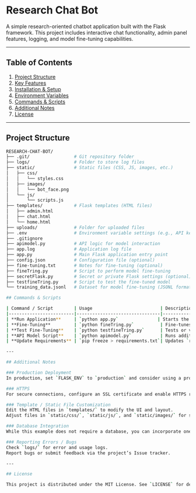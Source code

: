# Research Chat Bot

A simple research-oriented chatbot application built with the Flask framework. This project includes interactive chat functionality, admin panel features, logging, and model fine-tuning capabilities.

---

## Table of Contents

1. [Project Structure](#project-structure)  
2. [Key Features](#key-features)  
3. [Installation & Setup](#installation--setup)  
4. [Environment Variables](#environment-variables)  
5. [Commands & Scripts](#commands--scripts)  
6. [Additional Notes](#additional-notes)  
7. [License](#license)

---

## Project Structure

```bash
RESEARCH-CHAT-BOT/
├── .git/                 # Git repository folder
├── logs/                 # Folder to store log files
├── static/               # Static files (CSS, JS, images, etc.)
│   ├── css/
│   │   └── styles.css
│   ├── images/
│   │   └── bot_face.png
│   └── js/
│       └── scripts.js
├── templates/            # Flask templates (HTML files)
│   ├── admin.html
│   ├── chat.html
│   └── home.html
├── uploads/              # Folder for uploaded files
├── .env                  # Environment variable settings (e.g., API keys)
├── .gitignore
├── apimodel.py           # API logic for model interaction
├── app.log               # Application log file
├── app.py                # Main Flask application entry point
├── config.json           # Configuration file (optional)
├── fine-tuning.txt       # Notes for fine-tuning (optional)
├── fineTring.py          # Script to perform model fine-tuning
├── secretFlask.py        # Secret or private Flask settings (optional)
├── testfineTring.py      # Script to test the fine-tuned model
└── training_data.jsonl   # Dataset for model fine-tuning (JSONL format)

## Commands & Scripts

| Command / Script        | Usage                          | Description                                               |
|-------------------------|--------------------------------|-----------------------------------------------------------|
| **Run Application**     | `python app.py`               | Starts the Flask development server                       |
| **Fine-Tuning**         | `python fineTring.py`          | Fine-tunes a model using `training_data.jsonl`            |
| **Test Fine-Tuning**    | `python testfineTring.py`      | Tests or validates the fine-tuned model                   |
| **API Model Script**    | `python apimodel.py`           | Runs additional API-related logic (if applicable)         |
| **Update Requirements** | `pip freeze > requirements.txt`| Updates `requirements.txt` based on current environment   |

---

## Additional Notes

### Production Deployment
In production, set `FLASK_ENV` to `production` and consider using a production-grade WSGI server (e.g., Gunicorn, uWSGI).

### HTTPS
For secure connections, configure an SSL certificate and enable HTTPS redirection in your production environment.

### Template / Static File Customization
Edit the HTML files in `templates/` to modify the UI and layout.  
Adjust files in `static/css/`, `static/js/`, and `static/images/` for styling or branding.

### Database Integration
While this example does not require a database, you can incorporate one (e.g., SQLite, PostgreSQL, MySQL) for storing logs, sessions, or training data.

### Reporting Errors / Bugs
Check `logs/` for error and usage logs.  
Report bugs or submit feedback via the project’s Issue tracker.

---

## License

This project is distributed under the MIT License. See `LICENSE` for details (add or modify as you see fit).
